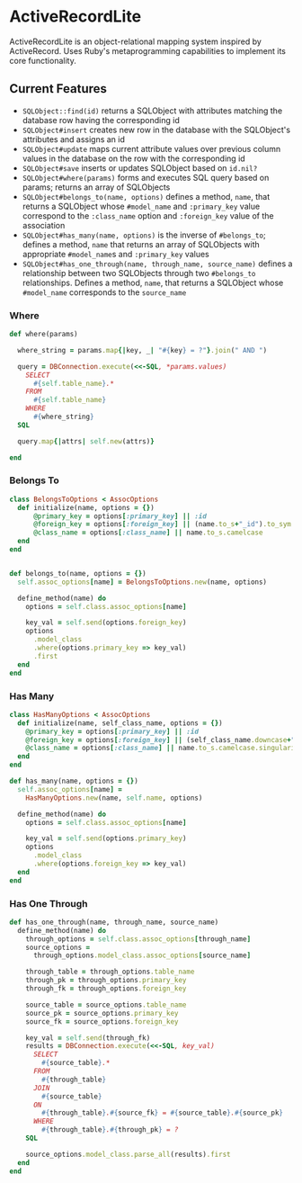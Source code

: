 # ActiveRecordLite
ActiveRecordLite is an object-relational mapping system inspired by
ActiveRecord. Uses Ruby's metaprogramming capabilities to implement its
core functionality.

## Current Features
- `SQLObject::find(id)` returns a SQLObject with attributes matching the database row having the corresponding id
- `SQLObject#insert` creates new row in the database with the SQLObject's attributes and assigns an id
- `SQLObject#update` maps current attribute values over previous column values in the database on the row with the corresponding id
- `SQLObject#save` inserts or updates SQLObject based on `id.nil?`
- `SQLObject#where(params)` forms and executes SQL query based on params; returns an array of SQLObjects
- `SQLObject#belongs_to(name, options)` defines a method, `name`, that returns a SQLObject whose `#model_name` and `:primary_key` value correspond to the `:class_name` option and `:foreign_key` value of the association
- `SQLObject#has_many(name, options)` is the inverse of `#belongs_to`; defines a method, `name` that returns an array of SQLObjects with appropriate `#model_name`s and `:primary_key` values
- `SQLObject#has_one_through(name, through_name, source_name)` defines a relationship between two SQLObjects through two `#belongs_to` relationships. Defines a method, `name`, that returns a SQLObject whose `#model_name` corresponds to the `source_name`

### Where
```ruby
def where(params)

  where_string = params.map{|key, _| "#{key} = ?"}.join(" AND ")

  query = DBConnection.execute(<<-SQL, *params.values)
    SELECT
      #{self.table_name}.*
    FROM
      #{self.table_name}
    WHERE
      #{where_string}
  SQL

  query.map{|attrs| self.new(attrs)}

end
```

### Belongs To
```ruby
class BelongsToOptions < AssocOptions
  def initialize(name, options = {})
      @primary_key = options[:primary_key] || :id
      @foreign_key = options[:foreign_key] || (name.to_s+"_id").to_sym
      @class_name = options[:class_name] || name.to_s.camelcase
  end
end


def belongs_to(name, options = {})
  self.assoc_options[name] = BelongsToOptions.new(name, options)

  define_method(name) do
    options = self.class.assoc_options[name]

    key_val = self.send(options.foreign_key)
    options
      .model_class
      .where(options.primary_key => key_val)
      .first
  end
end
```

### Has Many
```ruby
class HasManyOptions < AssocOptions
  def initialize(name, self_class_name, options = {})
    @primary_key = options[:primary_key] || :id
    @foreign_key = options[:foreign_key] || (self_class_name.downcase+"_id").to_sym
    @class_name = options[:class_name] || name.to_s.camelcase.singularize
  end
end

def has_many(name, options = {})
  self.assoc_options[name] =
    HasManyOptions.new(name, self.name, options)

  define_method(name) do
    options = self.class.assoc_options[name]

    key_val = self.send(options.primary_key)
    options
      .model_class
      .where(options.foreign_key => key_val)
  end
end
```

### Has One Through
```ruby
def has_one_through(name, through_name, source_name)
  define_method(name) do
    through_options = self.class.assoc_options[through_name]
    source_options =
      through_options.model_class.assoc_options[source_name]

    through_table = through_options.table_name
    through_pk = through_options.primary_key
    through_fk = through_options.foreign_key

    source_table = source_options.table_name
    source_pk = source_options.primary_key
    source_fk = source_options.foreign_key

    key_val = self.send(through_fk)
    results = DBConnection.execute(<<-SQL, key_val)
      SELECT
        #{source_table}.*
      FROM
        #{through_table}
      JOIN
        #{source_table}
      ON
        #{through_table}.#{source_fk} = #{source_table}.#{source_pk}
      WHERE
        #{through_table}.#{through_pk} = ?
    SQL

    source_options.model_class.parse_all(results).first
  end
end
```
